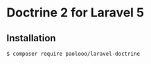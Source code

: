 # Doctrine 2 for Laravel 5

## Installation

```bash
$ composer require paolooo/laravel-doctrine
```

